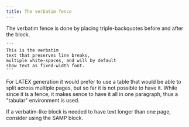 ```yaml
---
title: The verbatim fence
---
```


The verbatim fence is done by placing
triple-backquotes before and after
the block. 

    ```
    This is the verbatim
    text that preserves line breaks,
    multiple white-spaces, and will by default
    show text as fixed-width font.
    ```

For LATEX generation it would prefer to use a 
table that would be able to split across multiple
pages, but so far it is not possible to have it. 
While since it is a fence, it makes sence to 
have it all in one paragraph, thus a "tabular" 
environment is used.

If a verbatim-like block is needed to have text longer 
than one page, consider using the SAMP block.

